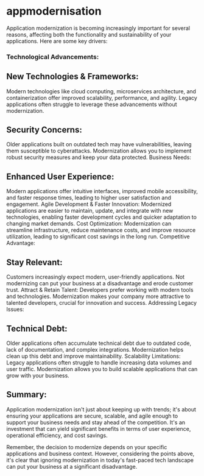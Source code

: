# appmodernisation

Application modernization is becoming increasingly important for several reasons, affecting both the functionality and sustainability of your applications. Here are some key drivers:

### Technological Advancements:

## New Technologies & Frameworks: 
Modern technologies like cloud computing, microservices architecture, and containerization offer improved scalability, performance, and agility. Legacy applications often struggle to leverage these advancements without modernization.

## Security Concerns: 
Older applications built on outdated tech may have vulnerabilities, leaving them susceptible to cyberattacks. Modernization allows you to implement robust security measures and keep your data protected.
Business Needs:

## Enhanced User Experience: 
Modern applications offer intuitive interfaces, improved mobile accessibility, and faster response times, leading to higher user satisfaction and engagement.
Agile Development & Faster Innovation: Modernized applications are easier to maintain, update, and integrate with new technologies, enabling faster development cycles and quicker adaptation to changing market demands.
Cost Optimization: Modernization can streamline infrastructure, reduce maintenance costs, and improve resource utilization, leading to significant cost savings in the long run.
Competitive Advantage:

## Stay Relevant: 
Customers increasingly expect modern, user-friendly applications. Not modernizing can put your business at a disadvantage and erode customer trust.
Attract & Retain Talent: Developers prefer working with modern tools and technologies. Modernization makes your company more attractive to talented developers, crucial for innovation and success.
Addressing Legacy Issues:

## Technical Debt: 
Older applications often accumulate technical debt due to outdated code, lack of documentation, and complex integrations. Modernization helps clean up this debt and improve maintainability.
Scalability Limitations: Legacy applications often struggle to handle increasing data volumes and user traffic. Modernization allows you to build scalable applications that can grow with your business.

## Summary:

Application modernization isn't just about keeping up with trends; it's about ensuring your applications are secure, scalable, and agile enough to support your business needs and stay ahead of the competition. It's an investment that can yield significant benefits in terms of user experience, operational efficiency, and cost savings.

Remember, the decision to modernize depends on your specific applications and business context. However, considering the points above, it's clear that ignoring modernization in today's fast-paced tech landscape can put your business at a significant disadvantage.
